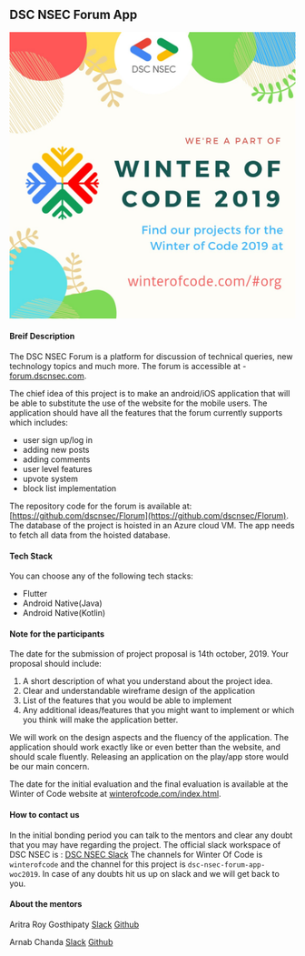 ## DSC NSEC Forum App

![WOC](res/images/woc.jpeg)

#### Breif Description

The DSC NSEC Forum is a platform for discussion of technical queries, new technology topics and much more. The forum is accessible at - [forum.dscnsec.com](https://forum.dscnsec.com). 

The chief idea of this project is to make an android/iOS application that will be able to substitute the use of the website for the mobile users. The application should have 
all the features that the forum currently supports which includes: 

* user sign up/log in
* adding new posts
* adding comments 
* user level features
* upvote system 
* block list implementation

The repository code for the forum is available at: [https://github.com/dscnsec/Florum](https://github.com/dscnsec/Florum).
The database of the project is hoisted in an Azure cloud VM. The app needs to fetch all data from the hoisted database. 

#### Tech Stack 

You can choose any of the following tech stacks:

* Flutter
* Android Native(Java)
* Android Native(Kotlin)

#### Note for the participants

The date for the submission of project proposal is 14th october, 2019. Your proposal should include: 

1. A short description of what you understand about the project idea. 
2. Clear and understandable wireframe design of the application
3. List of the features that you would be able to implement
4. Any additional ideas/features that you might want to implement or which you think will make the application better.

We will work on the design aspects and the fluency of the application. The application should work exactly like or even better than the website, and should scale fluently. Releasing an application on the play/app store would be our main concern.

The date for the initial evaluation and the final evaluation is available at the Winter of Code website at [winterofcode.com/index.html](https://winterofcode.com/index.html).

#### How to contact us 

In the initial bonding period you can talk to the mentors and clear any doubt that you may have regarding the project.
The official slack workspace of DSC NSEC is : [DSC NSEC Slack](https://tiny.cc/dscnsec-slack)
The channels for Winter Of Code is `winterofcode` and the channel for this project is `dsc-nsec-forum-app-woc2019`. In case of any doubts hit us up on slack and we will get back to you.

#### About the mentors

Aritra Roy Gosthipaty [Slack](https://dscnsec.slack.com/team/UMWJVK9UJ) [Github](https://github.com/ariG23498)

Arnab Chanda [Slack](https://dscnsec.slack.com/team/UFUP3GABU) [Github](https://github.com/Arnie09)
